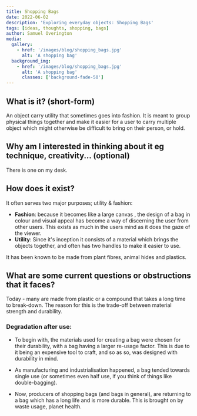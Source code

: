 ```yaml
---
title: Shopping Bags
date: 2022-06-02
description: 'Exploring everyday objects: Shopping Bags'
tags: [ideas, thoughts, shopping, bags]
author: Samuel Overington
media:
  gallery:
    - href: '/images/blog/shopping_bags.jpg'
      alt: 'A shopping bag'
  background_img:
    - href: '/images/blog/shopping_bags.jpg'
      alt: 'A shopping bag'
      classes: ['background-fade-50']
---
```


## What is it? (short-form)

An object carry utility that sometimes goes into fashion. It is meant to group
physical things together and make it easier for a user to carry multiple object
which might otherwise be difficult to bring on their person, or hold.

## Why am I interested in thinking about it eg technique, creativity... (optional)

There is one on my desk.

## How does it exist?

It often serves two major purposes; utility & fashion:

- **Fashion**: because it becomes like a large canvas , the design of a bag
  in colour and visual appeal has become a way of discerning the user from
  other users. This exists as much in the users mind as it does the gaze of the
  viewer.
- **Utility**: Since it's inception it consists of a material which brings
  the objects together, and often has two handles to make it easier to use.

It has been known to be made from plant fibres, animal hides and plastics.

## What are some current questions or obstructions that it faces?

Today - many are made from plastic or a compound that takes a long time to
break-down. The reason for this is the trade-off between material strength and
durability.

### Degradation after use:

- To begin with, the materials used for creating a bag were chosen for their
  durability, with a bag having a larger re-usage factor. This is due to it
  being an expensive tool to craft, and so as so, was designed with durability
  in mind.

- As manufacturing and industrialisation happened, a bag tended towards single
  use (or sometimes even half use, if you think of things like double-bagging).

- Now, producers of shopping bags (and bags in general), are returning to
  a bag which has a long life and is more durable. This is brought on by waste
  usage, planet health.
